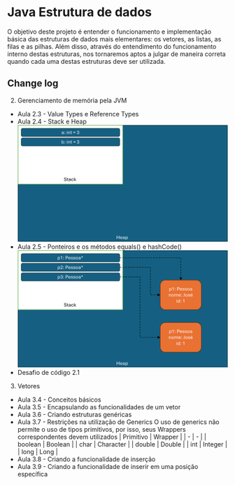 
# Java Estrutura de dados

O objetivo deste projeto é entender o funcionamento e implementação básica das estruturas de dados mais elementares: os vetores, as listas, as filas e as pilhas. Além disso, através do entendimento do funcionamento interno destas estruturas, nos tornaremos aptos a julgar de maneira correta quando cada uma destas estruturas deve ser utilizada.



## Change log
2. Gerenciamento de memória pela JVM
  - Aula 2.3 - Value Types e Reference Types
  - Aula 2.4 - Stack e Heap
  ![alt text](resources/img/2.4_steak_heap.png)
  - Aula 2.5 - Ponteiros e os métodos equals() e hashCode()
  ![alt text](resources/img/2.5_ponteiros_equals_hashcode.png)  
  - Desafio de código 2.1

3. Vetores
  - Aula 3.4 - Conceitos básicos
  - Aula 3.5 - Encapsulando as funcionalidades de um vetor
  - Aula 3.6 - Criando estruturas genéricas
  - Aula 3.7 - Restrições na utilização de Generics
    O uso de generics não permite o uso de tipos primitivos, por isso, seus Wrappers correspondentes devem utilizados
    | Primitivo | Wrapper |
    | - | - |
    | boolean | Boolean |
    | char | Character |
    | double | Double |
    | int | Integer |
    | long | Long |
  - Aula 3.8 - Criando a funcionalidade de inserção
  - Aula 3.9 - Criando a funcionalidade de inserir em uma posição específica

